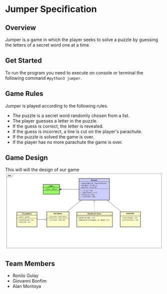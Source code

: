 # Jumper Specification

## Overview

Jumper is a game in which the player seeks to solve a puzzle by guessing the letters of a secret word one at a time.

## Get Started

To run the program you need to execute on console or terminal the following command `#python3 jumper`.

## Game Rules

Jumper is played according to the following rules.

- The puzzle is a secret word randomly chosen from a list.
- The player guesses a letter in the puzzle.
- If the guess is correct, the letter is revealed.
- If the guess is incorrect, a line is cut on the player's parachute.
- If the puzzle is solved the game is over.
- If the player has no more parachute the game is over.

## Game Design

This will will the design of our game
![Game Class Design](jumperClassDesign.png)

## Team Members

- Ronilo Gulay
- Giovanni Bonfim
- Alan Montoya
